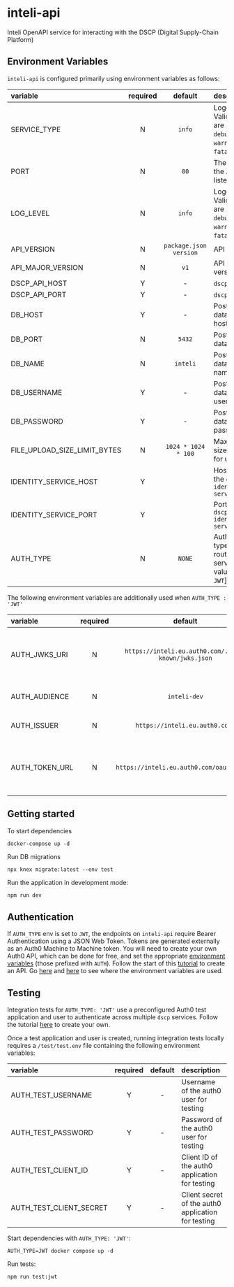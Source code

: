 # inteli-api

Inteli OpenAPI service for interacting with the DSCP (Digital Supply-Chain Platform)

## Environment Variables

`inteli-api` is configured primarily using environment variables as follows:

| variable                     | required |        default         | description                                                                          |
| :--------------------------- | :------: | :--------------------: | :----------------------------------------------------------------------------------- |
| SERVICE_TYPE                 |    N     |         `info`         | Logging level. Valid values are [`trace`, `debug`, `info`, `warn`, `error`, `fatal`] |
| PORT                         |    N     |          `80`          | The port for the API to listen on                                                    |
| LOG_LEVEL                    |    N     |         `info`         | Logging level. Valid values are [`trace`, `debug`, `info`, `warn`, `error`, `fatal`] |
| API_VERSION                  |    N     | `package.json version` | API version                                                                          |
| API_MAJOR_VERSION            |    N     |          `v1`          | API major version                                                                    |
| DSCP_API_HOST                |    Y     |           -            | `dscp-api` host                                                                      |
| DSCP_API_PORT                |    Y     |           -            | `dscp-api` port                                                                      |
| DB_HOST                      |    Y     |           -            | PostgreSQL database hostname                                                         |
| DB_PORT                      |    N     |         `5432`         | PostgreSQL database port                                                             |
| DB_NAME                      |    N     |        `inteli`        | PostgreSQL database name                                                             |
| DB_USERNAME                  |    Y     |           -            | PostgreSQL database username                                                         |
| DB_PASSWORD                  |    Y     |           -            | PostgreSQL database password                                                         |
| FILE_UPLOAD_SIZE_LIMIT_BYTES |    N     |  `1024 * 1024 * 100`   | Maximum file size in bytes for upload                                                |
| IDENTITY_SERVICE_HOST        |    Y     |                        | Hostname of the `dscp-identity-service`                                              |
| IDENTITY_SERVICE_PORT        |    Y     |                        | Port of the `dscp-identity-service`                                                  |
| AUTH_TYPE                    |    N     |         `NONE`         | Authentication type for routes on the service. Valid values: [`NONE`, `JWT`]         |

The following environment variables are additionally used when `AUTH_TYPE : 'JWT'`

| variable       | required |                       default                       | description                                                           |
| :------------- | :------: | :-------------------------------------------------: | :-------------------------------------------------------------------- |
| AUTH_JWKS_URI  |    N     | `https://inteli.eu.auth0.com/.well-known/jwks.json` | JSON Web Key Set containing public keys used by the Auth0 API         |
| AUTH_AUDIENCE  |    N     |                    `inteli-dev`                     | Identifier of the Auth0 API                                           |
| AUTH_ISSUER    |    N     |           `https://inteli.eu.auth0.com/`            | Domain of the Auth0 API `                                             |
| AUTH_TOKEN_URL |    N     |      `https://inteli.eu.auth0.com/oauth/token`      | Auth0 API endpoint that issues an Authorisation (Bearer) access token |

## Getting started

To start dependencies

```
docker-compose up -d
```

Run DB migrations

```
npx knex migrate:latest --env test
```

Run the application in development mode:

```sh
npm run dev
```

## Authentication

If `AUTH_TYPE` env is set to `JWT`, the endpoints on `inteli-api` require Bearer Authentication using a JSON Web Token. Tokens are generated externally as an Auth0 Machine to Machine token. You will need to create your own Auth0 API, which can be done for free, and set the appropriate [environment variables](#configuration) (those prefixed with `AUTH`). Follow the start of this [tutorial](https://auth0.com/docs/quickstart/backend/nodejs#configure-auth0-apis) to create an API. Go [here](app/routes/auth.js) and [here](app/auth.js) to see where the environment variables are used.

## Testing

Integration tests for `AUTH_TYPE: 'JWT'` use a preconfigured Auth0 test application and user to authenticate across multiple `dscp` services. Follow the tutorial [here](https://auth0.com/docs/get-started/authentication-and-authorization-flow/call-your-api-using-resource-owner-password-flow) to create your own.

Once a test application and user is created, running integration tests locally requires a `/test/test.env` file containing the following environment variables:

| variable                | required | default | description                                        |
| :---------------------- | :------: | :-----: | :------------------------------------------------- |
| AUTH_TEST_USERNAME      |    Y     |    -    | Username of the auth0 user for testing             |
| AUTH_TEST_PASSWORD      |    Y     |    -    | Password of the auth0 user for testing             |
| AUTH_TEST_CLIENT_ID     |    Y     |    -    | Client ID of the auth0 application for testing     |
| AUTH_TEST_CLIENT_SECRET |    Y     |    -    | Client secret of the auth0 application for testing |

Start dependencies with `AUTH_TYPE: 'JWT'`:

```
AUTH_TYPE=JWT docker compose up -d
```

Run tests:

```
npm run test:jwt
```
